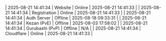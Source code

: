 | 2025-08-21 14:41:34 | Website | Online | 2025-08-21 14:41:33 |
| 2025-08-21 14:41:34 | Registration | Online | 2025-08-21 14:41:33 |
| 2025-08-21 14:41:34 | Auth Server | Offline | 2025-08-18 09:33:31 |
| 2025-08-21 14:41:34 | Kezan (PvE) | Offline | 2025-08-03 17:58:02 |
| 2025-08-21 14:41:34 | Gurubashi (PvP) | Offline | N/A |
| 2025-08-21 14:41:34 | Cloudflare | Online | 2025-08-21 14:41:33 |
